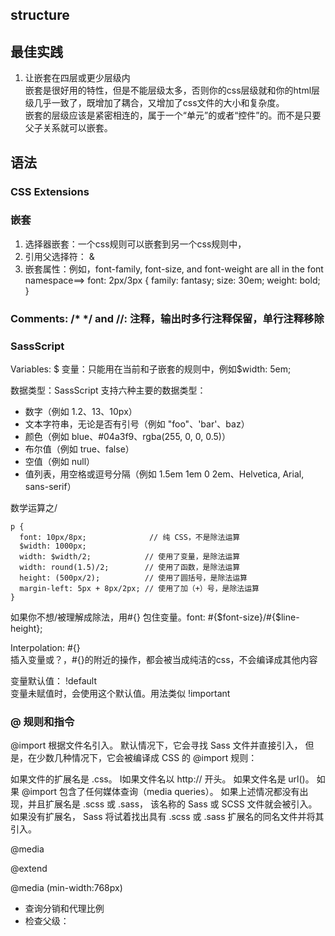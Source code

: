 ## structure

## 最佳实践
1. 让嵌套在四层或更少层级内  
嵌套是很好用的特性，但是不能层级太多，否则你的css层级就和你的html层级几乎一致了，既增加了耦合，又增加了css文件的大小和复杂度。   
嵌套的层级应该是紧密相连的，属于一个“单元”的或者“控件”的。而不是只要父子关系就可以嵌套。  


## 语法
### CSS Extensions
### 嵌套
1. 选择器嵌套：一个css规则可以嵌套到另一个css规则中，
2. 引用父选择符： &
3. 嵌套属性：例如，font-family, font-size, and font-weight are all in the font namespace==>
 font: 2px/3px {
    family: fantasy;
    size: 30em;
    weight: bold;
  }
  ###  Comments: /* */ and //: 注释，输出时多行注释保留，单行注释移除
  ### SassScript
  Variables: $  变量：只能用在当前和子嵌套的规则中，例如$width: 5em; 

  数据类型：SassScript 支持六种主要的数据类型：
- 数字（例如 1.2、13、10px）
- 文本字符串，无论是否有引号（例如 "foo"、'bar'、baz）
- 颜色（例如 blue、#04a3f9、rgba(255, 0, 0, 0.5)）
- 布尔值（例如 true、false）
- 空值（例如 null）
- 值列表，用空格或逗号分隔（例如 1.5em 1em 0 2em、Helvetica, Arial, sans-serif）

数学运算之/      
```
p {     
  font: 10px/8px;              // 纯 CSS，不是除法运算   
  $width: 1000px;
  width: $width/2;            // 使用了变量，是除法运算
  width: round(1.5)/2;        // 使用了函数，是除法运算
  height: (500px/2);          // 使用了圆括号，是除法运算
  margin-left: 5px + 8px/2px; // 使用了加（+）号，是除法运算
}
```
如果你不想/被理解成除法，用#{} 包住变量。font: #{$font-size}/#{$line-height};

Interpolation: #{}    
插入变量或？，#{}的附近的操作，都会被当成纯洁的css，不会编译成其他内容

变量默认值： !default  
变量未赋值时，会使用这个默认值。用法类似 !important

### @ 规则和指令

@import 根据文件名引入。 默认情况下，它会寻找 Sass 文件并直接引入， 但是，在少数几种情况下，它会被编译成 CSS 的 @import 规则：

如果文件的扩展名是 .css。
I如果文件名以 http:// 开头。
如果文件名是 url()。
如果 @import 包含了任何媒体查询（media queries）。
如果上述情况都没有出现，并且扩展名是 .scss 或 .sass， 该名称的 Sass 或 SCSS 文件就会被引入。 如果没有扩展名， Sass 将试着找出具有 .scss 或 .sass 扩展名的同名文件并将其引入。

@media

@extend

@media (min-width:768px)

- 查询分销和代理比例
- 检查父级：

